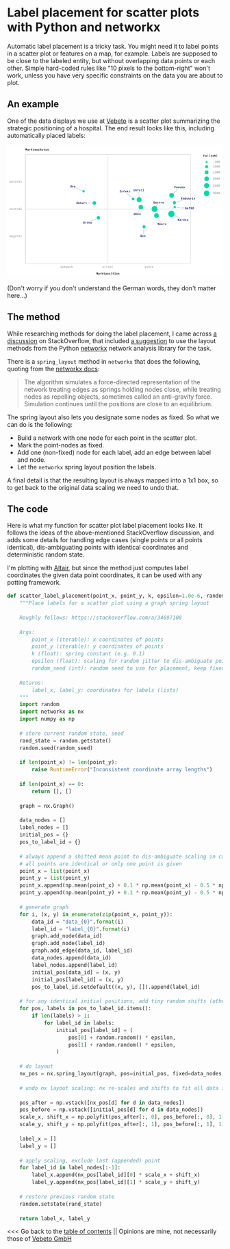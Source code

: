 # Label placement for scatter plots with Python and networkx

Automatic label placement is a tricky task.
You might need it to label points in a scatter plot or features on a map, for example.
Labels are supposed to be close to the labeled entity, but without overlapping data points or each other.
Simple hard-coded rules like "10 pixels to the bottom-right" won't work, unless you have very specific constraints 
on the data you are about to plot.

## An example

One of the data displays we use at [Vebeto](https://www.vebeto.de) is a scatter plot summarizing 
the strategic positioning of a hospital.
The end result looks like this, including automatically placed labels:

![Matrix plot example](../images/matrix_example_1.png)

(Don't worry if you don't understand the German words, they don't matter here...)


## The method

While researching methods for doing the label placement, I came across 
[a discussion](https://stackoverflow.com/questions/14938541/how-to-improve-the-label-placement-for-matplotlib-scatter-chart-code-algorithm)
on StackOverflow, that included [a suggestion](https://stackoverflow.com/a/34697108)
to use the layout methods from the Python [networkx](https://networkx.github.io/) network analysis library for the task.

There is a ``spring_layout`` method in ``networkx`` that does the following, quoting from the 
[networkx docs](https://networkx.github.io/documentation/stable/reference/generated/networkx.drawing.layout.spring_layout.html?highlight=spring#networkx.drawing.layout.spring_layout):

> The algorithm simulates a force-directed representation of the network treating edges as springs holding nodes close, while treating nodes as repelling objects, sometimes called an anti-gravity force. Simulation continues until the positions are close to an equilibrium.

The spring layout also lets you designate some nodes as fixed.
So what we can do is the following:
- Build a network with one node for each point in the scatter plot.
- Mark the point-nodes as fixed.
- Add one (non-fixed) node for each label, add an edge between label and node.
- Let the ``networkx`` spring layout position the labels.

A final detail is that the resulting layout is always mapped into a 1x1 box, so to get back to the
original data scaling we need to undo that.


## The code

Here is what my function for scatter plot label placement looks like.
It follows the ideas of the above-mentioned StackOverflow discussion, and adds some details
for handling edge cases (single points or all points identical), dis-ambiguating points with identical
coordinates and deterministic random state.

I'm plotting with [Altair](https://altair-viz.github.io/), but since the method just computes label coordinates the given
data point coordinates, it can be used with any potting framework.

```python
def scatter_label_placement(point_x, point_y, k, epsilon=1.0e-6, random_seed=3456):
    """Place labels for a scatter plot using a graph spring layout

    Roughly follows: https://stackoverflow.com/a/34697108

    Args:
        point_x (iterable): x coordinates of points
        point_y (iterable): y coordinates of points
        k (float): spring constant (e.g. 0.1)
        epsilon (float): scaling for random jitter to dis-ambiguate points
        random_seed (int): random seed to use for placement, keep fixed for reproducible results

    Returns:
        label_x, label_y: coordinates for labels (lists)
    """
    import random
    import networkx as nx
    import numpy as np

    # store current random state, seed
    rand_state = random.getstate()
    random.seed(random_seed)

    if len(point_x) != len(point_y):
        raise RuntimeError("Inconsistent coordinate array lengths")

    if len(point_x) == 0:
        return [], []

    graph = nx.Graph()

    data_nodes = []
    label_nodes = []
    initial_pos = {}
    pos_to_label_id = {}

    # always append a shifted mean point to dis-ambiguate scaling in case
    # all points are identical or only one point is given
    point_x = list(point_x)
    point_y = list(point_y)
    point_x.append(np.mean(point_x) + 0.1 * np.mean(point_x) - 0.5 * np.std(point_x))
    point_y.append(np.mean(point_y) + 0.1 * np.mean(point_y) - 0.5 * np.std(point_y))

    # generate graph
    for i, (x, y) in enumerate(zip(point_x, point_y)):
        data_id = "data_{0}".format(i)
        label_id = "label_{0}".format(i)
        graph.add_node(data_id)
        graph.add_node(label_id)
        graph.add_edge(data_id, label_id)
        data_nodes.append(data_id)
        label_nodes.append(label_id)
        initial_pos[data_id] = (x, y)
        initial_pos[label_id] = (x, y)
        pos_to_label_id.setdefault((x, y), []).append(label_id)

    # for any identical initial positions, add tiny random shifts (otherwise nx doesn't place labels apart)
    for pos, labels in pos_to_label_id.items():
        if len(labels) > 1:
            for label_id in labels:
                initial_pos[label_id] = (
                    pos[0] + random.random() * epsilon,
                    pos[1] + random.random() * epsilon,
                )

    # do layout
    nx_pos = nx.spring_layout(graph, pos=initial_pos, fixed=data_nodes, k=k)

    # undo nx layout scaling: nx re-scales and shifts to fit all data in a [0...1, 0...1] square

    pos_after = np.vstack([nx_pos[d] for d in data_nodes])
    pos_before = np.vstack([initial_pos[d] for d in data_nodes])
    scale_x, shift_x = np.polyfit(pos_after[:, 0], pos_before[:, 0], 1)
    scale_y, shift_y = np.polyfit(pos_after[:, 1], pos_before[:, 1], 1)

    label_x = []
    label_y = []

    # apply scaling, exclude last (appended) point
    for label_id in label_nodes[:-1]:
        label_x.append(nx_pos[label_id][0] * scale_x + shift_x)
        label_y.append(nx_pos[label_id][1] * scale_y + shift_y)

    # restore previous random state
    random.setstate(rand_state)

    return label_x, label_y
```





<<< Go back to the [table of contents](../README.md) || Opinions are mine, not necessarily those of [Vebeto GmbH](https://www.vebeto.de)